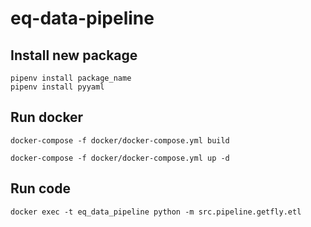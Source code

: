 # eq-data-pipeline

## Install new package

```
pipenv install package_name
pipenv install pyyaml
```


## Run docker

```
docker-compose -f docker/docker-compose.yml build

docker-compose -f docker/docker-compose.yml up -d
```


## Run code
```
docker exec -t eq_data_pipeline python -m src.pipeline.getfly.etl
```
